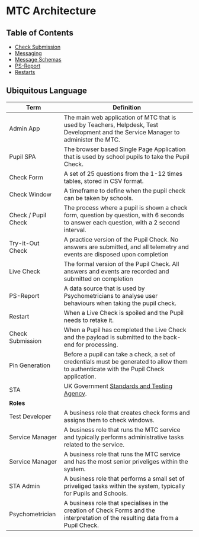 # MTC Architecture

## Table of Contents
- [Check Submission](./check-submission/readme.md)
- [Messaging](./messaging/messaging.md)
- [Message Schemas](./messaging/message-schemas.md)
- [PS-Report](./ps-report/psychometric-report-data-sourcing.md)
- [Restarts](./restarts/readme.md)


## Ubiquitous Language

| Term                | Definition                                                                  |
|---------------------|-----------------------------------------------------------------------------|
| Admin App          | The main web application of MTC that is used by Teachers, Helpdesk, Test Development and the Service Manager to administer the MTC. |
| Pupil SPA          | The browser based Single Page Application that is used by school pupils to take the Pupil Check. |
| Check Form          | A set of 25 questions from the 1-12 times tables, stored in CSV format. |
| Check Window        | A timeframe to define when the pupil check can be taken by schools. |
| Check / Pupil Check | The process where a pupil is shown a check form, question by question, with 6 seconds to answer each question, with a 2 second interval. |
| Try-it-Out Check    | A practice version of the Pupil Check.  No answers are submitted, and all telemetry and events are disposed upon completion |
| Live Check          | The formal version of the Pupil Check.  All answers and events are recorded and submitted on completion |
| PS-Report           | A data source that is used by Psychometricians to analyse user behaviours when taking the pupil check.  |
| Restart      | When a Live Check is spoiled and the Pupil needs to retake it.    |
| Check Submission      | When a Pupil has completed the Live Check and the payload is submitted to the back-end for processing.    |
| Pin Generation      | Before a pupil can take a check, a set of credentials must be generated to allow them to authenticate with the Pupil Check application.    |
| STA                 | UK Government [Standards and Testing Agency](https://www.gov.uk/government/organisations/standards-and-testing-agency).    |
| **Roles**               |              |
| Test Developer      | A business role that creates check forms and assigns them to check windows.             |
| Service Manager      | A business role that runs the MTC service and typically performs administrative tasks related to the service.    |
| Service Manager      | A business role that runs the MTC service and has the most senior priveliges within the system.    |
| STA Admin      | A business role that performs a small set of priveliged tasks within the system, typically for Pupils and Schools.    |
| Psychometrician     | A business role that specialises in the creation of Check Forms and the interpretation of the resulting data from a Pupil Check.  |
